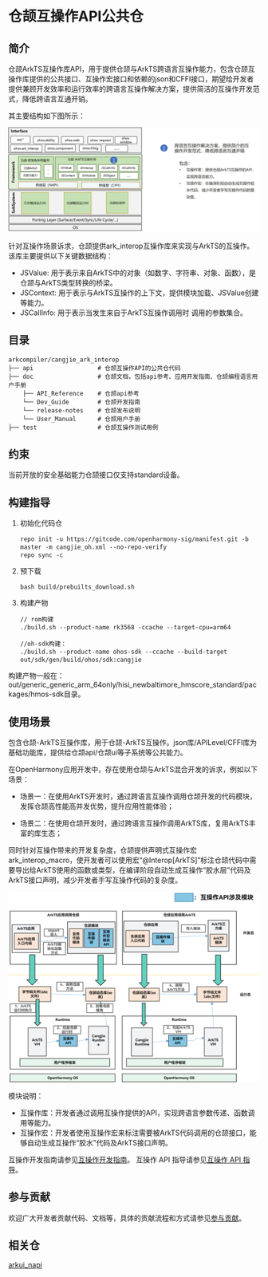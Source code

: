 # 仓颉互操作API公共仓

## 简介

仓颉ArkTS互操作库API，用于提供仓颉与ArkTS跨语言互操作能力，包含仓颉互操作库提供的公共接口、互操作宏接口和依赖的json和CFFI接口，期望给开发者提供兼顾开发效率和运行效率的跨语言互操作解决方案，提供简洁的互操作开发范式，降低跨语言互通开销。

其主要结构如下图所示：

![仓颉互操作API框架](./figures/cangjie-interop.png)

针对互操作场景诉求，仓颉提供ark_interop互操作库来实现与ArkTS的互操作。该库主要提供以下关键数据结构：

- JSValue: 用于表示来自ArkTS中的对象（如数字、字符串、对象、函数），是仓颉与ArkTS类型转换的桥梁。
- JSContext: 用于表示与ArkTS互操作的上下文，提供模块加载、JSValue创建等能力。
- JSCallInfo: 用于表示当发生来自于ArkTS互操作调用时 调用的参数集合。

## 目录

```text
arkcompiler/cangjie_ark_interop
├── api                  # 仓颉互操作API的公共仓代码
├── doc                  # 仓颉文档，包括api参考、应用开发指南、仓颉编程语言用户手册
    ├── API_Reference    # 仓颉api参考
    └── Dev_Guide        # 仓颉开发指南
    └── release-notes    # 仓颉发布说明
    └── User_Manual      # 仓颉用户手册
├── test                 # 仓颉互操作测试用例
```

## 约束

当前开放的安全基础能力仓颉接口仅支持standard设备。

## 构建指导

1. 初始化代码仓

    ```text
    repo init -u https://gitcode.com/openharmony-sig/manifest.git -b master -m cangjie_oh.xml --no-repo-verify
    repo sync -c
    ```

2. 预下载

    ```text
    bash build/prebuilts_download.sh
    ```

3. 构建产物

    ```text
    // rom构建
    ./build.sh --product-name rk3568 -ccache --target-cpu=arm64

    //oh-sdk构建：
    ./build.sh --product-name ohos-sdk --ccache --build-target out/sdk/gen/build/ohos/sdk:cangjie
    ```

构建产物一般在： out/generic_generic_arm_64only/hisi_newbaltimore_hmscore_standard/packages/hmos-sdk目录。

## 使用场景

包含仓颉-ArkTS互操作库，用于仓颉-ArkTS互操作。json库/APILevel/CFFI库为基础功能库，提供给仓颉api/仓颉ui等子系统等公共能力。

在OpenHarmony应用开发中，存在使用仓颉与ArkTS混合开发的诉求，例如以下场景：

- 场景一：在使用ArkTS开发时，通过跨语言互操作调用仓颉开发的代码模块，发挥仓颉高性能高并发优势，提升应用性能体验；

- 场景二：在使用仓颉开发时，通过跨语言互操作调用ArkTS库，复用ArkTS丰富的库生态；

同时针对互操作带来的开发复杂度，仓颉提供声明式互操作宏ark_interop_macro，使开发者可以使用宏“@Interop[ArkTS]”标注仓颉代码中需要导出给ArkTS使用的函数或类型，在编译阶段自动生成互操作“胶水层”代码及ArkTS接口声明，减少开发者手写互操作代码的复杂度。

![仓颉互操作流程图](./figures/api.png)

模块说明：
- 互操作库：开发者通过调用互操作提供的API，实现跨语言参数传递、函数调用等能力。
- 互操作宏：开发者使用互操作宏来标注需要被ArkTS代码调用的仓颉接口，能够自动生成互操作“胶水”代码及ArkTS接口声明。

互操作开发指南请参见[互操作开发指南](https://gitcode.com/openharmony-sig/arkcompiler_cangjie_ark_interop/blob/master/doc/User_Manual/source_zh_cn/FFI/cangjie-arkts/cangjie_arkts_overview.md)。
互操作 API 指导请参见[互操作 API 指导](https://gitcode.com/openharmony-sig/arkcompiler_cangjie_ark_interop/blob/master/doc/API_Reference/source_zh_cn/arkinterop/cj-apis-ark_interop.md)。

## 参与贡献

欢迎广大开发者贡献代码、文档等，具体的贡献流程和方式请参见[参与贡献](https://gitcode.com/openharmony/docs/blob/master/zh-cn/contribute/%E5%8F%82%E4%B8%8E%E8%B4%A1%E7%8C%AE.md)。

## 相关仓

[arkui_napi](https://gitee.com/openharmony/arkui_napi)
